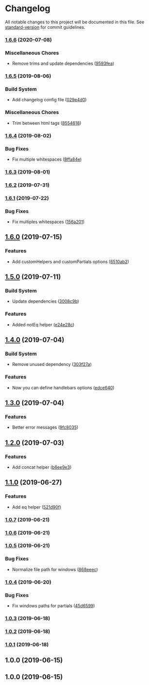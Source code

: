 # Changelog

All notable changes to this project will be documented in this file. See [standard-version](https://github.com/conventional-changelog/standard-version) for commit guidelines.

### [1.6.6](https://github.com/javipuche/maquetus/compare/v1.6.5...v1.6.6) (2020-07-08)


### Miscellaneous Chores

* Remove trims and update dependencies ([9593fea](https://github.com/javipuche/maquetus/commit/9593feae05af520f9f3695cf4aa86123d712bdd3))

### [1.6.5](https://github.com/javipuche/maquetus/compare/v1.6.4...v1.6.5) (2019-08-06)


### Build System

* Add changelog config file ([029e4d0](https://github.com/javipuche/maquetus/commit/029e4d0))


### Miscellaneous Chores

* Trim between html tags ([8554618](https://github.com/javipuche/maquetus/commit/8554618))

### [1.6.4](https://github.com/javipuche/maquetus/compare/v1.6.3...v1.6.4) (2019-08-02)


### Bug Fixes

* Fix multiple whitespaces ([8ffa84e](https://github.com/javipuche/maquetus/commit/8ffa84e))

### [1.6.3](https://github.com/javipuche/maquetus/compare/v1.6.2...v1.6.3) (2019-08-01)

### [1.6.2](https://github.com/javipuche/maquetus/compare/v1.6.1...v1.6.2) (2019-07-31)



### [1.6.1](https://github.com/javipuche/maquetus/compare/v1.6.0...v1.6.1) (2019-07-22)


### Bug Fixes

* Fix multiples whitespaces ([156a201](https://github.com/javipuche/maquetus/commit/156a201))



## [1.6.0](https://github.com/javipuche/maquetus/compare/v1.5.0...v1.6.0) (2019-07-15)


### Features

* Add customHelpers and customPartials options ([6510ab2](https://github.com/javipuche/maquetus/commit/6510ab2))



## [1.5.0](https://github.com/javipuche/maquetus/compare/v1.4.0...v1.5.0) (2019-07-11)


### Build System

* Update dependencies ([3008c9b](https://github.com/javipuche/maquetus/commit/3008c9b))


### Features

* Added notEq helper ([e24e28c](https://github.com/javipuche/maquetus/commit/e24e28c))



## [1.4.0](https://github.com/javipuche/maquetus/compare/v1.3.0...v1.4.0) (2019-07-04)


### Build System

* Remove unused dependency ([303f27a](https://github.com/javipuche/maquetus/commit/303f27a))


### Features

* Now you can define handlebars options ([edce640](https://github.com/javipuche/maquetus/commit/edce640))



## [1.3.0](https://github.com/javipuche/maquetus/compare/v1.2.0...v1.3.0) (2019-07-04)


### Features

* Better error messages ([9fc8035](https://github.com/javipuche/maquetus/commit/9fc8035))



## [1.2.0](https://github.com/javipuche/maquetus/compare/v1.1.0...v1.2.0) (2019-07-03)


### Features

* Add concat helper ([b6ee9e3](https://github.com/javipuche/maquetus/commit/b6ee9e3))



## [1.1.0](https://github.com/javipuche/maquetus/compare/v1.0.7...v1.1.0) (2019-06-27)


### Features

* Add eq helper ([521d90f](https://github.com/javipuche/maquetus/commit/521d90f))



### [1.0.7](https://github.com/javipuche/maquetus/compare/v1.0.6...v1.0.7) (2019-06-21)



### [1.0.6](https://github.com/javipuche/maquetus/compare/v1.0.5...v1.0.6) (2019-06-21)



### [1.0.5](https://github.com/javipuche/maquetus/compare/v1.0.4...v1.0.5) (2019-06-21)


### Bug Fixes

* Normalize file path for windows ([868eeec](https://github.com/javipuche/maquetus/commit/868eeec))



### [1.0.4](https://github.com/javipuche/maquetus/compare/v1.0.3...v1.0.4) (2019-06-20)


### Bug Fixes

* Fix windows paths for partials ([45d6599](https://github.com/javipuche/maquetus/commit/45d6599))



### [1.0.3](https://github.com/javipuche/maquetus/compare/v1.0.2...v1.0.3) (2019-06-18)



### [1.0.2](https://github.com/javipuche/maquetus/compare/v1.0.0...v1.0.2) (2019-06-18)



### [1.0.1](https://github.com/javipuche/maquetus/compare/v1.0.0...v1.0.1) (2019-06-18)



## 1.0.0 (2019-06-15)



## 1.0.0 (2019-06-15)
